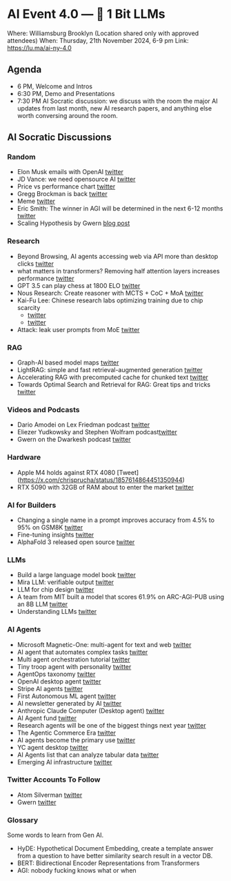 # AI Event 4.0 — 👾 1 Bit LLMs 

Where: Williamsburg Brooklyn (Location shared only with approved attendees)
When: Thursday, 21th November 2024, 6-9 pm
Link: https://lu.ma/ai-ny-4.0


## **Agenda**
- 6 PM, Welcome and Intros
- 6:30 PM, Demo and Presentations
- 7:30 PM  AI Socratic discussion: we discuss with the room the major AI updates from last month, new AI research papers, and anything else worth conversing around the room.


## **AI Socratic Discussions**

### Random
- Elon Musk emails with OpenAI [twitter](https://x.com/TechEmails/status/1857456137156669765)
- JD Vance: we need opensource AI [twitter](https://x.com/JDVance/status/1764471399823847525)
- Price vs performance chart [twitter](https://x.com/aidan_mclau/status/1857576189423935976)
- Gregg Brockman is back [twitter](https://x.com/gdb/status/1856441156281753908)
- Meme [twitter](https://x.com/quant_arb/status/1855925194470166856)
- Eric Smith: The winner in AGI will be determined in the next 6-12 months [twitter](https://x.com/tsarnick/status/1857525993990402165)
- Scaling Hypothesis by Gwern [blog post](https://gwern.net/scaling-hypothesis)

### Research
- Beyond Browsing, AI agents accessing web via API more than desktop clicks [twitter](https://x.com/rohanpaul_ai/status/1855655672270217680)
- what matters in transformers? Removing half attention layers increases performance [twitter](https://x.com/rohanpaul_ai/status/1854513721877418331)
- GPT 3.5 can play chess at 1800 ELO [twitter](https://x.com/GrantSlatton/status/1703913578036904431)
- Nous Research: Create reasoner with MCTS + CoC + MoA [twitter](https://x.com/NousResearch/status/1856417886526460013)
- Kai-Fu Lee: Chinese research labs optimizing training due to chip scarcity
  - [twitter](https://x.com/tsarnick/status/1856446610974355632)
  - [twitter](https://x.com/rohanpaul_ai/status/1857569078388601012)
- Attack: leak user prompts from MoE [twitter](https://x.com/pandeyparul/status/1855279187323470304)

### RAG
- Graph-AI based model maps [twitter](https://x.com/omarsar0/status/1856782722947297329)
- LightRAG: simple and fast retrieval-augmented generation [twitter](https://x.com/rohanpaul_ai/status/1856025297336054099)
- Accelerating RAG with precomputed cache for chunked text [twitter](https://x.com/rohanpaul_ai/status/1855793057381421237)
- Towards Optimal Search and Retrieval for RAG: Great tips and tricks [twitter](https://x.com/omarsar0/status/1856709865802252710)

### Videos and Podcasts
- Dario Amodei on Lex Friedman podcast [twitter](https://www.youtube.com/watch?v=ugvHCXCOmm4)
- Eliezer Yudkowsky and Stephen Wolfram podcast[twitter](https://x.com/MLStreetTalk/status/1856051348506120621)
- Gwern on the Dwarkesh podcast [twitter](https://x.com/dwarkesh_sp/status/1856806128329371751)

### Hardware
- Apple M4 holds against RTX 4080 [Tweet] (https://x.com/chrisprucha/status/1857614864451350944)
- RTX 5090 with 32GB of RAM about to enter the market [twitter](https://x.com/rohanpaul_ai/status/1857582717711626680)

### AI for Builders
- Changing a single name in a prompt improves accuracy from 4.5% to 95% on GSM8K [twitter](https://x.com/jxnlco/status/1856396997785182298)
- Fine-tuning insights [twitter](https://x.com/rohanpaul_ai/status/1857757412775846018)
- AlphaFold 3 released open source [twitter](https://x.com/omarsar0/status/1855990708298993781)

### LLMs
- Build a large language model book [twitter](https://x.com/Suhail/status/1856048702596755504)
- Mira LLM: verifiable output [twitter](https://x.com/Mira_Network/status/1855980425958793234)
- LLM for chip design [twitter](https://x.com/garrytan/status/1856026475910312417)
- A team from MIT built a model that scores 61.9% on ARC-AGI-PUB using an 8B LLM [twitter](https://x.com/kimmonismus/status/1857781416890871850)
- Understanding LLMs [twitter](https://x.com/rohanpaul_ai/status/1857760714016043313)

### AI Agents
- Microsoft Magnetic-One: multi-agent for text and web [twitter](https://x.com/omarsar0/status/1854910759232585786)
- AI agent that automates complex tasks [twitter](https://x.com/bindureddy/status/1855007381853552672)
- Multi agent orchestration tutorial [twitter](https://x.com/akshay_pachaar/status/1856676319293235558)
- Tiny troop agent with personality [twitter](https://x.com/omarsar0/status/1857063448674263354)
- AgentOps taxonomy [twitter](https://x.com/omarsar0/status/1857400667318702118)
- OpenAI desktop agent [twitter](https://x.com/shiringhaffary/status/1856802967724462142)
- Stripe AI agents [twitter](https://x.com/jeff_weinstein/status/1857161398943642029)
- First Autonomous ML agent [twitter](https://x.com/withneo/status/1857448521617592631)
- AI newsletter generated by AI [twitter](https://x.com/ericciarla/status/1857106906940129723)
- Anthropic Claude Computer (Desktop agent) [twitter](https://x.com/CMD_LABS/status/1857492617069736054)
- AI Agent fund [twitter](https://x.com/virattt/status/1857206343062450507)
- Research agents will be one of the biggest things next year [twitter](https://x.com/AtomSilverman/status/1856147226806104383)
- The Agentic Commerce Era [twitter](https://x.com/BainCapVC/status/1857082301307318296)
- AI agents become the primary use [twitter](https://x.com/sarahzorah/status/1857159399783182424)
- YC agent desktop [twitter](https://x.com/ycombinator/status/1857470232312647746)
- AI Agents list that can analyze tabular data [twitter](https://x.com/svpino/status/1857136418335977473)
- Emerging AI infrastructure [twitter](https://x.com/AtomSilverman/status/1855067803302478289)

### Twitter Accounts To Follow
- Atom Silverman [twitter](https://x.com/AtomSilverman)
- Gwern [twitter](https://x.com/gwern)

### Glossary
Some words to learn from Gen AI.
- HyDE: Hypothetical Document Embedding, create a template answer from a question to have better similarity search result in a vector DB.
- BERT: Bidirectional Encoder Representations from Transformers
- AGI: nobody fucking knows what or when

